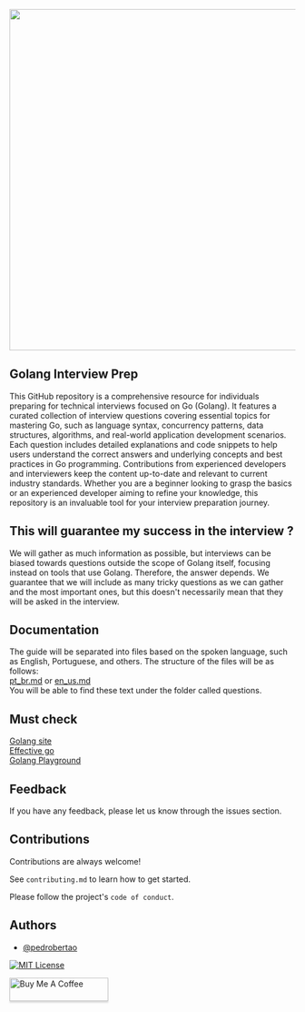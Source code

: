 <p align="center">
  <img src="https://github.com/pedrobertao/golang-inverview-prep/assets/14317213/00d3319d-dbd8-491b-bc4b-78d3cc65f865" width="600"> 
</p>

## Golang Interview Prep 

This GitHub repository is a comprehensive resource for individuals preparing for technical interviews focused on Go (Golang). It features a curated collection of interview questions covering essential topics for mastering Go, such as language syntax, concurrency patterns, data structures, algorithms, and real-world application development scenarios. Each question includes detailed explanations and code snippets to help users understand the correct answers and underlying concepts and best practices in Go programming. Contributions from experienced developers and interviewers keep the content up-to-date and relevant to current industry standards. Whether you are a beginner looking to grasp the basics or an experienced developer aiming to refine your knowledge, this repository is an invaluable tool for your interview preparation journey.


## This will guarantee my success in the interview ?

We will gather as much information as possible, but interviews can be biased towards questions outside the scope of Golang itself, focusing instead on tools that use Golang. Therefore, the answer depends. We guarantee that we will include as many tricky questions as we can gather and the most important ones, but this doesn't necessarily mean that they will be asked in the interview.


## Documentation

The guide will be separated into files based on the spoken language, such as English, Portuguese, and others. The structure of the files will be as follows: \
[pt_br.md](https://github.com/pedrobertao/golang-interview-prep/blob/main/questions/pt-br.md) or [en_us.md](https://github.com/pedrobertao/golang-interview-prep/blob/main/questions/en-us.md) \
You will be able to find these text under the folder called questions.

## Must check

[Golang site](https://go.dev/) \
[Effective go](https://go.dev/doc/effective_go) \
[Golang Playground](https://go.dev/play/)

## Feedback

If you have any feedback, please let us know through the issues section.

## Contributions

Contributions are always welcome!

See `contributing.md` to learn how to get started.

Please follow the project's `code of conduct`.

## Authors

- [@pedrobertao](https://www.github.com/pedrobertao)

[![MIT License](https://img.shields.io/badge/License-MIT-green.svg)](https://choosealicense.com/licenses/mit/)

<a href="https://www.buymeacoffee.com/bertao" target="_blank"><img src="https://www.buymeacoffee.com/assets/img/custom_images/orange_img.png" alt="Buy Me A Coffee" style="height: 41px !important;width: 174px !important;box-shadow: 0px 3px 2px 0px rgba(190, 190, 190, 0.5) !important;-webkit-box-shadow: 0px 3px 2px 0px rgba(190, 190, 190, 0.5) !important;" ></a>



